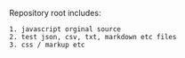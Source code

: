 Repository root includes:

    1. javascript orginal source
    2. test json, csv, txt, markdown etc files
    3. css / markup etc
